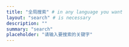 ```yaml
---
title: "全局搜索" # in any language you want
layout: "search" # is necessary
description: ""
summary: "search"
placeholder: "请输入要搜索的关键字"
---
```

